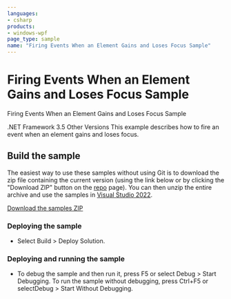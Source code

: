 ```yaml
---
languages:
- csharp
products:
- windows-wpf
page_type: sample
name: "Firing Events When an Element Gains and Loses Focus Sample"
---
```

# Firing Events When an Element Gains and Loses Focus Sample
Firing Events When an Element Gains and Loses Focus Sample

.NET Framework 3.5 Other Versions 
This example describes how to fire an event when an element gains and loses focus.

## Build the sample
The easiest way to use these samples without using Git is to download the zip file containing the current version (using the link below or by clicking the "Download ZIP" button on the [repo](https://github.com/microsoft/WPF-Samples?tab=readme-ov-file) page). You can then unzip the entire archive and use the samples in [Visual Studio 2022](https://www.visualstudio.com/wpf-vs).

[Download the samples ZIP](../../../../archive/main.zip)

### Deploying the sample
- Select Build > Deploy Solution. 

### Deploying and running the sample
- To debug the sample and then run it, press F5 or select Debug >  Start Debugging. To run the sample without debugging, press Ctrl+F5 or selectDebug > Start Without Debugging. 


